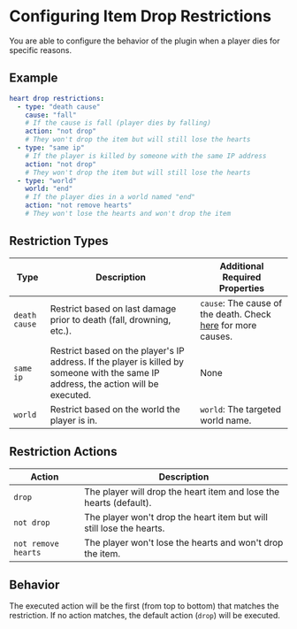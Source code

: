 # Configuring Item Drop Restrictions

You are able to configure the behavior of the plugin when a player dies for specific reasons.

## Example

```yaml
heart drop restrictions:
  - type: "death cause"
    cause: "fall"
    # If the cause is fall (player dies by falling)
    action: "not drop"
    # They won't drop the item but will still lose the hearts
  - type: "same ip"
    # If the player is killed by someone with the same IP address
    action: "not drop"
    # They won't drop the item but will still lose the hearts
  - type: "world"
    world: "end"
    # If the player dies in a world named "end"
    action: "not remove hearts"
    # They won't lose the hearts and won't drop the item
```

## Restriction Types

| Type          | Description                                                                                                                          | Additional Required Properties                                                                                                                                |
|---------------|--------------------------------------------------------------------------------------------------------------------------------------|---------------------------------------------------------------------------------------------------------------------------------------------------------------|
| `death cause` | Restrict based on last damage prior to death (fall, drowning, etc.).                                                                 | `cause`: The cause of the death. Check [here](https://jd.papermc.io/paper/1.21.1/org/bukkit/event/entity/EntityDamageEvent.DamageCause.html) for more causes. |
| `same ip`     | Restrict based on the player's IP address. If the player is killed by someone with the same IP address, the action will be executed. | None                                                                                                                                                          |
| `world`       | Restrict based on the world the player is in.                                                                                        | `world`: The targeted world name.                                                                                                                             |

## Restriction Actions

| Action              | Description                                                          |
|---------------------|----------------------------------------------------------------------|
| `drop`              | The player will drop the heart item and lose the hearts (default).   |
| `not drop`          | The player won't drop the heart item but will still lose the hearts. |
| `not remove hearts` | The player won't lose the hearts and won't drop the item.            |

## Behavior

The executed action will be the first (from top to bottom) that matches the restriction. If no action matches, the
default action (`drop`) will be executed.